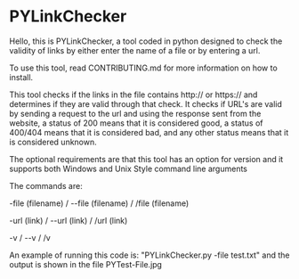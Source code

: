 # PYLinkChecker

Hello, this is PYLinkChecker, a tool coded in python designed to check the validity of links by either enter the name of a file or by entering a url.

To use this tool, read CONTRIBUTING.md for more information on how to install.

This tool checks if the links in the file contains http:// or https:// and determines if they are valid through that check.
It checks if URL's are valid by sending a request to the url and using the response sent from the website, a status of 200 means that it is considered good, a status of 400/404 means that it is considered bad, and any other status means that it is considered unknown.

The optional requirements are that this tool has an option for version and it supports both Windows and Unix Style command line arguments

The commands are:

-file (filename) / --file (filename) / /file (filename)

-url (link) / --url (link) / /url (link)

-v / --v / /v

An example of running this code is:
"PYLinkChecker.py -file test.txt"
and the output is shown in the file PYTest-File.jpg
